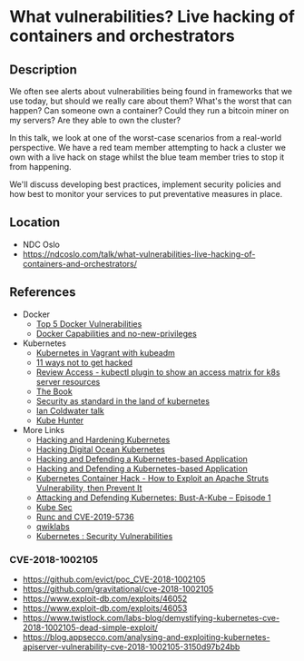# What vulnerabilities? Live hacking of containers and orchestrators

## Description

We often see alerts about vulnerabilities being found in frameworks that we use today, but should we really care about them? What's the worst that can happen? Can someone own a container? Could they run a bitcoin miner on my servers? Are they able to own the cluster?

In this talk, we look at one of the worst-case scenarios from a real-world perspective. We have a red team member attempting to hack a cluster we own with a live hack on stage whilst the blue team member tries to stop it from happening.

We'll discuss developing best practices, implement security policies and how best to monitor your services to put preventative measures in place.

## Location

* NDC Oslo
* https://ndcoslo.com/talk/what-vulnerabilities-live-hacking-of-containers-and-orchestrators/

## References

* Docker
  * [Top 5 Docker Vulnerabilities](https://resources.whitesourcesoftware.com/blog-whitesource/top-5-docker-vulnerabilities)
  * [Docker Capabilities and no-new-privileges](https://raesene.github.io/blog/2019/06/01/docker-capabilities-and-no-new-privs/)
* Kubernetes
  * [Kubernetes in Vagrant with kubeadm](https://medium.com/@lizrice/kubernetes-in-vagrant-with-kubeadm-21979ded6c63)
  * [11 ways not to get hacked](https://kubernetes.io/blog/2018/07/18/11-ways-not-to-get-hacked/)
  * [Review Access - kubectl plugin to show an access matrix for k8s server resources](https://github.com/corneliusweig/rakkess)
  * [The Book](https://github.com/lizrice/thebook)
  * [Security as standard in the land of kubernetes](https://www.freecodecamp.org/news/security-as-standard-in-the-land-of-kubernetes-50bfad74ca16/)
  * [Ian Coldwater talk](https://www.blackhat.com/us-19/briefings/schedule/index.html#the-path-less-traveled-abusing-kubernetes-defaults-17049)
  * [Kube Hunter](https://github.com/aquasecurity/kube-hunter)
* More Links
  * [Hacking and Hardening Kubernetes](https://www.rsaconference.com/writable/presentations/file_upload/ht-w02_hacking_and_hardening_kubernetes.pdf)
  * [Hacking Digital Ocean Kubernetes](https://www.4armed.com/blog/hacking-digitalocean-kubernetes/)
  * [Hacking and Defending a Kubernetes-based Application](https://www.beyondtrust.com/resources/webcasts/hacking-defending-kubernetes-based-application)
  * [Hacking and Defending a Kubernetes-based Application](https://vimeo.com/277901517)
  * [Kubernetes Container Hack - How to Exploit an Apache Struts Vulnerability, then Prevent It](https://vimeo.com/287527661)
  * [Attacking and Defending Kubernetes: Bust-A-Kube – Episode 1](https://www.inguardians.com/2018/12/12/attacking-and-defending-kubernetes-bust-a-kube-episode-1/)
  * [Kube Sec](https://github.com/mhausenblas/k8s-sec)
  * [Runc and CVE-2019-5736](https://kubernetes.io/blog/2019/02/11/runc-and-cve-2019-5736/)
  * [qwiklabs](https://google.qwiklabs.com/focuses/5572?parent=catalog)
  * [Kubernetes : Security Vulnerabilities](https://www.cvedetails.com/vulnerability-list/vendor_id-15867/product_id-34016/Kubernetes-Kubernetes.html)

### CVE-2018-1002105

* https://github.com/evict/poc_CVE-2018-1002105
* https://github.com/gravitational/cve-2018-1002105
* https://www.exploit-db.com/exploits/46052
* https://www.exploit-db.com/exploits/46053 
* https://www.twistlock.com/labs-blog/demystifying-kubernetes-cve-2018-1002105-dead-simple-exploit/
* https://blog.appsecco.com/analysing-and-exploiting-kubernetes-apiserver-vulnerability-cve-2018-1002105-3150d97b24bb